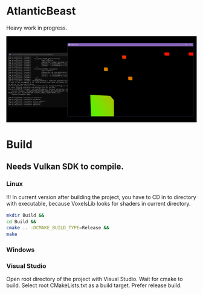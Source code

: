# AtlanticBeast

Heavy work in progress.

![alt text](https://github.com/Im-Bee/AtlanticBeast/blob/master/Docs/ReadMeScreenshot.jpg?raw=true)

# Build

## Needs Vulkan SDK to compile.

### Linux

!!! In current version after building the project, you have to CD in to directory with executable, because VoxelsLib looks for shaders in current directory.

``` sh
mkdir Build &&
cd Build &&
cmake .. -DCMAKE_BUILD_TYPE=Release &&
make 
```

### Windows

### Visual Studio 

Open root directory of the project with Visual Studio. Wait for cmake to build. Select root CMakeLists.txt as a build target.
Prefer release build.

